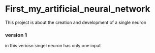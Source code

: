 # First_my_artificial_neural_network
This project is about the creation and development of a single neuron

### version 1
in this veriosn singel neuron has only one input
